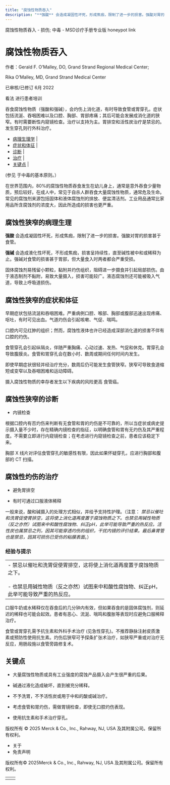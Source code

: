 ```yaml
---
title: "腐蚀性物质吞入"
description: "**强酸** 会造成凝固性坏死，形成焦痂，限制了进一步的损害。强酸对胃的损害甚于食管。"
---
```


﻿腐蚀性物质吞入 \- 损伤; 中毒 \- MSD诊疗手册专业版 honeypot link

# 腐蚀性物质吞入

作者：Gerald F. O’Malley, DO, Grand Strand Regional Medical Center;

Rika O’Malley, MD, Grand Strand Medical Center

已审核/已修订 6月 2022

看法 进行患者培训

吞食腐蚀性物质（强酸和强碱），会灼伤上消化道，有时导致食管或胃穿孔。症状包括流涎、吞咽困难以及口腔、胸部、胃部疼痛；其后可能会发展成消化道的狭窄。有时需要断性内窥镜检查。治疗以支持为主。胃排空和活性炭治疗是禁忌的。发生穿孔则行外科治疗。

- [病理生理学](#病理生理学_v1118891_zh) \|
- [症状和体征](#症状和体征_v1118895_zh) \|
- [诊断](#诊断_v1118900_zh) \|
- [治疗](#治疗_v1118907_zh) \|
- [关键点](#关键点_v8343656_zh) \|

(参见 于中毒的基本原则。）

在世界范围内，80%的腐蚀性物质吞食发生在幼儿身上，通常是意外吞食少量物质，预后较好。在成人中，常见于自杀人群吞食大量腐蚀性物质，通常危及生命。常见的腐蚀剂来源包括固体和液体腐蚀剂的排放、便盆清洁剂。工业用品通常比家用品所含腐蚀剂的浓度大，因此所造成的损害也更严重。

## 腐蚀性狭窄的病理生理

**强酸** 会造成凝固性坏死，形成焦痂，限制了进一步的损害。强酸对胃的损害甚于食管。

**强碱** 会造成液化性坏死，不形成焦痂，损害呈持续性，直至碱性被中和或稀释为止。强碱对食管的损害甚于胃部，但大量食入时两者都会严重受损。

固体腐蚀剂易残留小颗粒，黏附并灼伤组织，阻碍进一步摄食并引起局部损伤。由于液态制剂不黏附，易致大量摄入，损害可能较广。液态腐蚀剂还可能被吸入气道，导致上呼吸道损伤。

## 腐蚀性狭窄的症状和体征

早期症状包括流涎和吞咽困难。严重病例口腔、喉部、胸部或腹部迅速出现疼痛、呕吐，有时可见出血。气道灼伤会引起咳嗽、气促、喘鸣。

口腔内可见红肿的组织；然而，腐蚀性液体也许已经造成深部消化道的损害不伴有口腔的灼伤。

食管穿孔会引起纵隔炎，伴随严重胸痛、心动过速、发热、气促和休克。胃穿孔会导致腹膜炎。食管和胃穿孔会在数小时、数周或期间任何时间内发生。

即使早期症状很轻并经治疗充分，数周后仍可能发生食管狭窄。狭窄可导致食道缩短或变窄以及吞咽困难和运动障碍。

摄入腐蚀性物质的幸存者发生以下疾病的风险更高 食管癌。

## 腐蚀性狭窄的诊断

- 内镜检查


根据口腔内有否灼伤来判断有无食管和胃的灼伤是不可靠的，所以当症状或病史提示摄入量不少时，存在精确内镜检查的指征，以明确食管和胃有无灼伤及其严重程度。不需要立即进行内窥镜检查；在考虑进行内窥镜检查之前，患者应该稳定下来。

胸部 X 线片对评估食管穿孔的敏感性有限，因此如果怀疑穿孔，应进行胸部和腹部的 CT 扫描。

## 腐蚀性灼伤的治疗

- 避免胃排空

- 有时可通过口服液体稀释


一般来说，酸和碱摄入的处理方式相似，并给予支持性护理。（注意： _禁忌以催吐和洗胃促使胃排空，这将使上消化道再度置于腐蚀物质之下。也禁忌用碱性物质（反之亦然）试图来中和酸性腐蚀物、纠正pH，此举可能导致严重的热反应。活性炭也属禁忌之列，因其可能穿透灼伤的组织，干扰内镜的评价结果。最后鼻胃管也是禁忌，因其可损伤已受伤的粘膜表面_。）

### 经验与提示

|     |
| --- |
| - 禁忌以催吐和洗胃促使胃排空，这将使上消化道再度置于腐蚀物质之下。<br>  <br>- 也禁忌用碱性物质（反之亦然）试图来中和酸性腐蚀物、纠正pH，此举可能导致严重的热反应。 |

口服牛奶或水稀释仅在吞食后的几分钟内有效，但如果吞食的是固体腐蚀剂，则延迟的稀释也可能会起效。患者有恶心、流涎、喘鸣和腹胀等表现时应避免口服稀释治疗。

食管或胃穿孔需予抗生素和外科手术治疗 (见急性穿孔)。不推荐静脉注射皮质激素或预防性使用抗生素。灼伤后狭窄可予探条扩张术治疗，如狭窄严重或对治疗无反应，用肠段施以食管旁路修复术。

## 关键点

- 大量腐蚀性物质或具有工业强度的腐蚀产品摄入会产生很严重的后果。

- 碱通过液化造成破坏，直到被充分稀释。

- 不予洗胃，不予活性炭或用于中和的酸或碱治疗。

- 考虑食管和胃灼伤，需做胃镜检查，即使无口腔灼伤表现。

- 使用抗生素和手术治疗穿孔。




版权所有 © 2025
Merck & Co., Inc., Rahway, NJ, USA 及其附属公司。保留所有权利。

- 关于
- 免责声明

版权所有© 2025Merck & Co., Inc., Rahway, NJ, USA 及其附属公司。保留所有权利。

|     |     |
| --- | --- |
|  |  |
